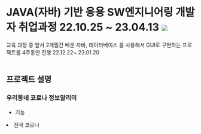 
# JAVA(자바) 기반 응용 SW엔지니어링 개발자 취업과정 22.10.25 ~ 23.04.13  <img src ="https://img.shields.io/badge/feat-강승진강사님 -green"/>

교육 과정 중 앞서 2개월간 배운 자바, 데이터베이스 를 사용해서 GUI로 구현하는 프로젝트를 4주동안 진행  22.12.22~ 23.01.20
<br/><br/>

## 프로젝트 설명
### 우리동네 코로나 정보알리미
- 기능
<li>전국 코로나 </li>

